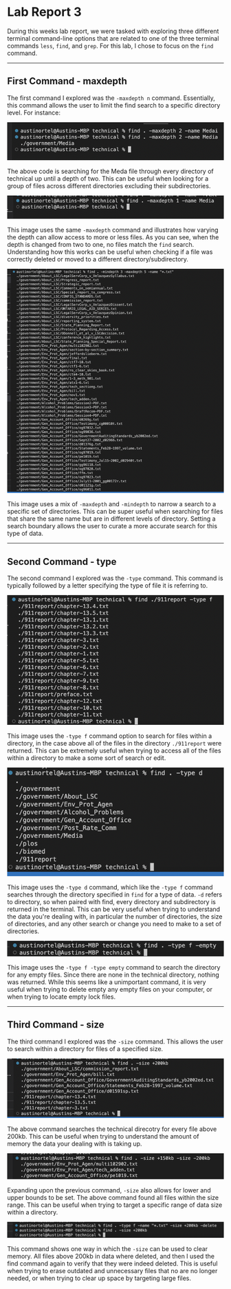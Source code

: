 # **Lab Report 3** #
During this weeks lab report, we were tasked with exploring three different terminal command-line options that are related to one of the three terminal commands `less`, `find`, and `grep`. For this lab, I chose to focus on the `find` command.

---
## **First Command - maxdepth** ##

The first command I explored was the `-maxdepth n` command. Essentially, this command allows the user to limit the find search to a specific directory level. For instance: 

![Image](finddepth.png)

The above code is searching for the Meda file through every directory of technical up until a depth of two. This can be useful when looking for a group of files across different directories excluding their subdirectories. 

![Image](findfalse.png)

This image uses the same `-maxdepth` command and illustrates how varying the depth can allow access to more or less files. As you can see, when the depth is changed from two to one, no files match the `find` search. Understanding how this works can be useful when checking if a file was correctly deleted or moved to a different directory/subdirectory. 

![Image](findbetween.png)

This image uses a mix of `-maxdepth` and `-mindepth` to narrow a search to a specific set of directories. This can be super useful when searching for files that share the same name but are in different levels of directory. Setting a search boundary allows the user to curate a more accurate search for this type of data. 

---
## **Second Command - type** ##

The second command I explored was the `-type` command. This command is typically followed by a letter specifying the type of file it is referring to. 

![Image](typeF.png)

This image uses the `-type f` command option to search for files within a directory, in the case above all of the files in the directory `./911report` were returned. This can be extremely useful when trying to access all of the files within a directory to make a some sort of search or edit.

![Image](typeD.png)

This image uses the `-type d` command, which like the `-type f` command searches through the directory specified in `find` for a type of data. `-d` refers to directory, so when paired with find, every directory and subdirectory is returned in the terminal. This can be very useful when trying to understand the data you're dealing with, in particular the number of directories, the size of directories, and any other search or change you need to make to a set of directories. 

![Image](emptyType.png) 

This image uses the `-type f -type empty` command to search the directory for any empty files. Since there are none in the technical directory, nothing was returned. While this seems like a unimportant command, it is very useful when trying to delete empty any empty files on your computer, or when trying to locate empty lock files.

---
## **Third Command - size** ##

The third command I explored was the `-size` command. This allows the user to search within a directory for files of a specified size. 

![Image](sizeAbove200.png)

The above command searches the technical direcotry for every file above 200kb. This can be useful when trying to understand the amount of memory the data your dealing with is taking up. 

![Image](sizeBetween.png)

Expanding upon the previous command, `-size` also allows for lower and upper bounds to be set. The above command found all files within the size range. This can be useful when trying to target a specific range of data size within a directory.

![Image](sizeDelete.png)

This command shows one way in which the `-size` can be used to clear memory. All files above 200kb in data where deleted, and then I used the find command again to verify that they were indeed deleted. This is useful when trying to erase outdated and unnecessary files that no are no longer needed, or when trying to clear up space by targeting large files. 
